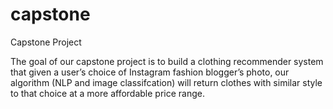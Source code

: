 # capstone
Capstone Project

The goal of our capstone project is to build a clothing recommender system that given a user’s choice of Instagram fashion blogger’s photo, our algorithm (NLP and image classifcation) will return clothes with similar style to that choice at a more affordable price range.
